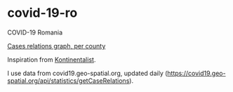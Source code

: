 # covid-19-ro

COVID-19 Romania

[Cases relations graph, per county](https://alexaac.github.io/covid-19-ro-cases-counties)

Inspiration from [Kontinentalist](https://kontinentalist.com/stories/singapore-coronavirus-cases-spread-connections).

I use data from covid19.geo-spatial.org, updated daily (https://covid19.geo-spatial.org/api/statistics/getCaseRelations).